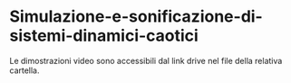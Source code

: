 # Simulazione-e-sonificazione-di-sistemi-dinamici-caotici
Le dimostrazioni video sono accessibili dal link drive nel file della relativa cartella.
